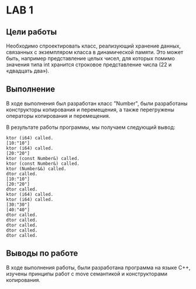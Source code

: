 # LAB 1

## Цели работы

Необходимо спроектировать класс, реализующий хранение данных, связанных с экземпляром класса в динамической памяти. Это может быть, например представление целых чисел, для которых помимо значения типа int хранится строковое представление числа (22 и «двадцать два»).

## Выполнение

В ходе выполнения был разработан класс "Number", были разработаны конструкторы копирования и перемещения, а также перегружены операторы копирования и перемещения. 

В результате работы программы, мы получаем следующий вывод:

```
ktor (i64) called.
[10:"10"]
ktor (i64) called.
[20:"20"]
ktor (const Number&) called.
ktor (const Number&) called.
ktor (Number&&) called.
dtor called.
[10:"10"]
[20:"20"]
dtor called.
ktor (i64) called.
ktor (i64) called.
[30:"30"]
[40:"40"]
dtor called.
dtor called.
dtor called.
dtor called.
dtor called.
```

## Выводы по работе

В ходе выполнения работы, были разработана программа на языке C++, изучены принципы работ c move семантикой и конструкторами копирования.